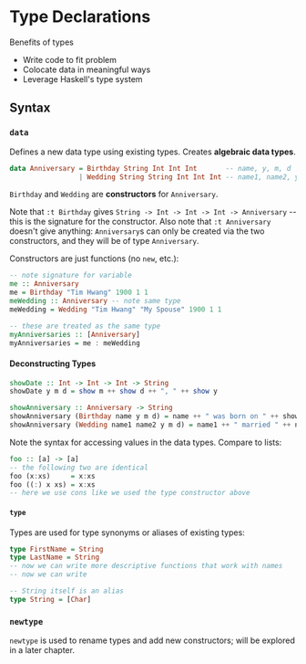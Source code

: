 # Type Declarations

Benefits of types
* Write code to fit problem
* Colocate data in meaningful ways
* Leverage Haskell's type system

## Syntax

### `data`

Defines a new data type using existing types. Creates **algebraic data types**.

```haskell
data Anniversary = Birthday String Int Int Int       -- name, y, m, d
                 | Wedding String String Int Int Int -- name1, name2, y, m, d
```

`Birthday` and `Wedding` are **constructors** for `Anniversary`.

Note that `:t Birthday` gives `String -> Int -> Int -> Int -> Anniversary` -- this is the signature for the constructor. Also note that `:t Anniversary` doesn't give anything: `Anniversary`s can only be created via the two constructors, and they will be of type `Anniversary`.

Constructors are just functions (no `new`, etc.):

```haskell
-- note signature for variable
me :: Anniversary
me = Birthday "Tim Hwang" 1900 1 1
meWedding :: Anniversary -- note same type
meWedding = Wedding "Tim Hwang" "My Spouse" 1900 1 1

-- these are treated as the same type
myAnniversaries :: [Anniversary]
myAnniversaries = me : meWedding
```

#### Deconstructing Types

```haskell
showDate :: Int -> Int -> Int -> String
showDate y m d = show m ++ show d ++ ", " ++ show y

showAnniversary :: Anniversary -> String
showAnniversary (Birthday name y m d) = name ++ " was born on " ++ showDate y m d
showAnniversary (Wedding name1 name2 y m d) = name1 ++ " married " ++ name2 ++ " on " ++ showDate y m d
```

Note the syntax for accessing values in the data types. Compare to lists:

```haskell
foo :: [a] -> [a]
-- the following two are identical
foo (x:xs)     = x:xs
foo ((:) x xs) = x:xs
-- here we use cons like we used the type constructor above
```

#### `type`

Types are used for type synonyms or aliases of existing types:

```haskell
type FirstName = String
type LastName = String
-- now we can write more descriptive functions that work with names
-- now we can write

-- String itself is an alias
type String = [Char]
```

### `newtype`

`newtype` is used to rename types and add new constructors; will be explored in a later chapter.
